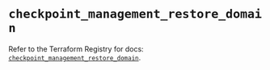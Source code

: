 # `checkpoint_management_restore_domain`

Refer to the Terraform Registry for docs: [`checkpoint_management_restore_domain`](https://registry.terraform.io/providers/checkpointsw/checkpoint/2.11.0/docs/resources/management_restore_domain).
